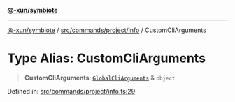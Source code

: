 [**@-xun/symbiote**](../../../../../README.md)

***

[@-xun/symbiote](../../../../../README.md) / [src/commands/project/info](../README.md) / CustomCliArguments

# Type Alias: CustomCliArguments

> **CustomCliArguments**: [`GlobalCliArguments`](../../../../configure/type-aliases/GlobalCliArguments.md) & `object`

Defined in: [src/commands/project/info.ts:29](https://github.com/Xunnamius/symbiote/blob/c3f7fbdb0b36164c8890b842485989d2e0a3c698/src/commands/project/info.ts#L29)

